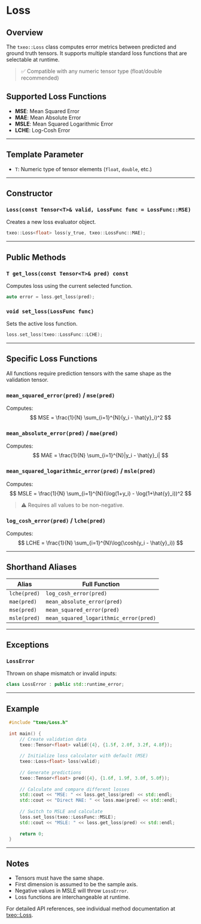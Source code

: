 # Loss

## Overview

The `txeo::Loss` class computes error metrics between predicted and ground truth tensors. It supports multiple standard loss functions that are selectable at runtime.

> ✅ Compatible with any numeric tensor type (float/double recommended)

## Supported Loss Functions

- **MSE**: Mean Squared Error
- **MAE**: Mean Absolute Error
- **MSLE**: Mean Squared Logarithmic Error
- **LCHE**: Log-Cosh Error

---

## Template Parameter

- `T`: Numeric type of tensor elements (`float`, `double`, etc.)

---

## Constructor

### `Loss(const Tensor<T>& valid, LossFunc func = LossFunc::MSE)`

Creates a new loss evaluator object.

```cpp
txeo::Loss<float> loss(y_true, txeo::LossFunc::MAE);
```

---

## Public Methods

### `T get_loss(const Tensor<T>& pred) const`

Computes loss using the current selected function.

```cpp
auto error = loss.get_loss(pred);
```

### `void set_loss(LossFunc func)`

Sets the active loss function.

```cpp
loss.set_loss(txeo::LossFunc::LCHE);
```

---

## Specific Loss Functions

All functions require prediction tensors with the same shape as the validation tensor.

### `mean_squared_error(pred)` / `mse(pred)`

Computes:
$$
MSE = \frac{1}{N} \sum_{i=1}^{N}(y_i - \hat{y}_i)^2
$$

### `mean_absolute_error(pred)` / `mae(pred)`

Computes:
$$
MAE = \frac{1}{N} \sum_{i=1}^{N}|y_i - \hat{y}_i|
$$

### `mean_squared_logarithmic_error(pred)` / `msle(pred)`

Computes:
$$
MSLE = \frac{1}{N} \sum_{i=1}^{N}(\log(1+y_i) - \log(1+\hat{y}_i))^2
$$
> ⚠ Requires all values to be non-negative.

### `log_cosh_error(pred)` / `lche(pred)`

Computes:
$$
LCHE = \frac{1}{N} \sum_{i=1}^{N}\log(\cosh(y_i - \hat{y}_i))
$$

---

## Shorthand Aliases

| Alias | Full Function |
|-------|----------------|
| `lche(pred)` | `log_cosh_error(pred)` |
| `mae(pred)` | `mean_absolute_error(pred)` |
| `mse(pred)` | `mean_squared_error(pred)` |
| `msle(pred)` | `mean_squared_logarithmic_error(pred)` |

---

## Exceptions

### `LossError`

Thrown on shape mismatch or invalid inputs:

```cpp
class LossError : public std::runtime_error;
```

---

## Example

```cpp
 #include "txeo/Loss.h"
 
 int main() {
     // Create validation data
     txeo::Tensor<float> valid({4}, {1.5f, 2.0f, 3.2f, 4.8f});
     
     // Initialize loss calculator with default (MSE)
     txeo::Loss<float> loss(valid);
     
     // Generate predictions
     txeo::Tensor<float> pred({4}, {1.6f, 1.9f, 3.0f, 5.0f});
     
     // Calculate and compare different losses
     std::cout << "MSE: " << loss.get_loss(pred) << std::endl;
     std::cout << "Direct MAE: " << loss.mae(pred) << std::endl;
     
     // Switch to MSLE and calculate
     loss.set_loss(txeo::LossFunc::MSLE);
     std::cout << "MSLE: " << loss.get_loss(pred) << std::endl;
     
     return 0;
 }
```

---

## Notes

- Tensors must have the same shape.
- First dimension is assumed to be the sample axis.
- Negative values in MSLE will throw `LossError`.
- Loss functions are interchangeable at runtime.

For detailed API references, see individual method documentation at [txeo::Loss](https://txeo-doc.netlify.app/classtxeo_1_1_loss.html).
